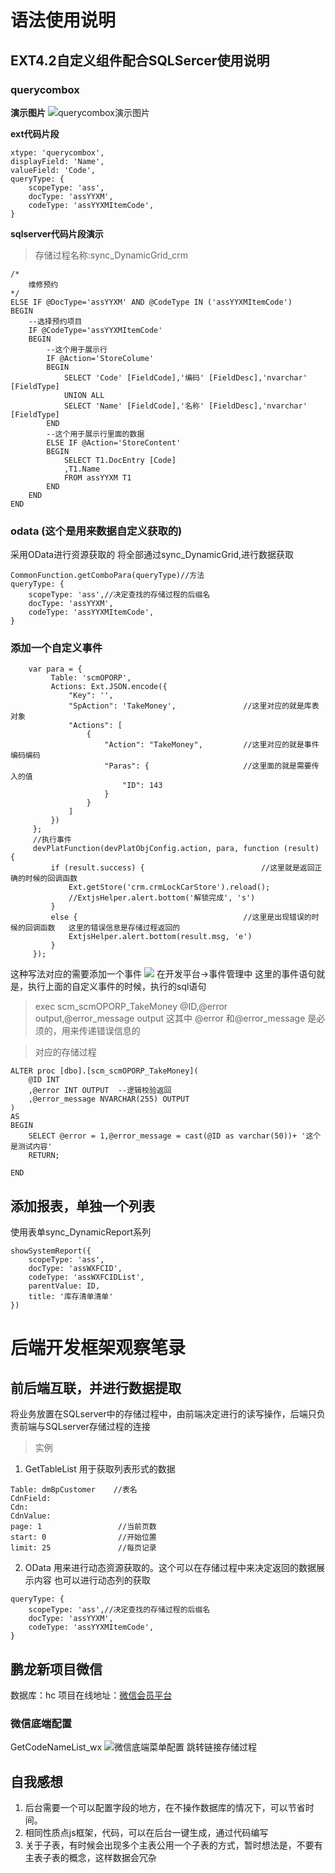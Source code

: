 # 语法使用说明
## EXT4.2自定义组件配合SQLSercer使用说明
### querycombox
**演示图片**
![querycombox演示图片](笔记_files/1.png)

**ext代码片段**
```
xtype: 'querycombox',
displayField: 'Name',
valueField: 'Code',
queryType: {
	scopeType: 'ass',
	docType: 'assYYXM',
	codeType: 'assYYXMItemCode',
}
```
**sqlserver代码片段演示**
>存储过程名称:sync_DynamicGrid_crm
```
/*
	维修预约
*/
ELSE IF @DocType='assYYXM' AND @CodeType IN ('assYYXMItemCode')
BEGIN
	--选择预约项目
	IF @CodeType='assYYXMItemCode'
	BEGIN
		--这个用于展示行
		IF @Action='StoreColume'
		BEGIN
			SELECT 'Code' [FieldCode],'编码' [FieldDesc],'nvarchar' [FieldType] 
			UNION ALL
			SELECT 'Name' [FieldCode],'名称' [FieldDesc],'nvarchar' [FieldType] 
		END
		--这个用于展示行里面的数据
		ELSE IF @Action='StoreContent'
		BEGIN
			SELECT T1.DocEntry [Code]
			,T1.Name
			FROM assYYXM T1
		END
	END
END
```
### odata (这个是用来数据自定义获取的)
采用OData进行资源获取的
将全部通过sync_DynamicGrid,进行数据获取
```
CommonFunction.getComboPara(queryType)//方法
queryType: {
	scopeType: 'ass',//决定查找的存储过程的后缀名
	docType: 'assYYXM',
	codeType: 'assYYXMItemCode',
}
```
### 添加一个自定义事件
```
	var para = {
		 Table: 'scmOPORP',			
		 Actions: Ext.JSON.encode({
			 "Key": '',
			 "SpAction": 'TakeMoney',				//这里对应的就是库表对象
			 "Actions": [
				 {
					 "Action": "TakeMoney",			//这里对应的就是事件编码编码
					 "Paras": {						//这里面的就是需要传入的值
						 "ID": 143
					 }
				 }
			 ]
		 })
	 };
	 //执行事件
	 devPlatFunction(devPlatObjConfig.action, para, function (result) {
		 if (result.success) {							//这里就是返回正确的时候的回调函数
			 Ext.getStore('crm.crmLockCarStore').reload();
			 //ExtjsHelper.alert.bottom('解锁完成', 's')
		 }
		 else {										//这里是出现错误的时候的回调函数   这里的错误信息是存储过程返回的
			 ExtjsHelper.alert.bottom(result.msg, 'e')
		 }
	 });
```
这种写法对应的需要添加一个事件
![](笔记_files/1.jpg)
在开发平台->事件管理中
这里的事件语句就是，执行上面的自定义事件的时候，执行的sql语句
>  exec scm_scmOPORP_TakeMoney @ID,@error output,@error_message output
这其中  @error 和@error_message 是必须的，用来传递错误信息的

>对应的存储过程
```
ALTER proc [dbo].[scm_scmOPORP_TakeMoney](
	@ID INT
	,@error INT OUTPUT	--逻辑校验返回
	,@error_message NVARCHAR(255) OUTPUT
)
AS 
BEGIN
	SELECT @error = 1,@error_message = cast(@ID as varchar(50))+ '这个是测试内容'
	RETURN;

END
```
## 添加报表，单独一个列表
使用表单sync_DynamicReport系列
```
showSystemReport({
	scopeType: 'ass',
	docType: 'assWXFCID',
	codeType: 'assWXFCIDList',
	parentValue: ID,
	title: '库存清单清单'
})
```
# 后端开发框架观察笔录
## 前后端互联，并进行数据提取
将业务放置在SQLserver中的存储过程中，由前端决定进行的读写操作，后端只负责前端与SQLserver存储过程的连接
> 实例
1. GetTableList
	用于获取列表形式的数据
``` //所需要的参数
Table: dmBpCustomer    //表名
CdnField: 
Cdn: 
CdnValue: 
page: 1					//当前页数
start: 0				//开始位置	
limit: 25				//每页记录
```
2. OData
	用来进行动态资源获取的。这个可以在存储过程中来决定返回的数据展示内容
	也可以进行动态列的获取
```
queryType: {
	scopeType: 'ass',//决定查找的存储过程的后缀名
	docType: 'assYYXM',
	codeType: 'assYYXMItemCode',
}
```
## 鹏龙新项目微信
数据库：hc
项目在线地址：[微信会员平台](https://www.sap-unis.com/pc/Login/Home)
### 微信底端配置
 GetCodeNameList_wx
 ![微信底端菜单配置](笔记_files/2.jpg)
 跳转链接存储过程
## 自我感想
1. 后台需要一个可以配置字段的地方，在不操作数据库的情况下，可以节省时间。
2. 相同性质点js框架，代码，可以在后台一键生成，通过代码编写
3. 关于子表，有时候会出现多个主表公用一个子表的方式，暂时想法是，不要有主表子表的概念，这样数据会冗杂



